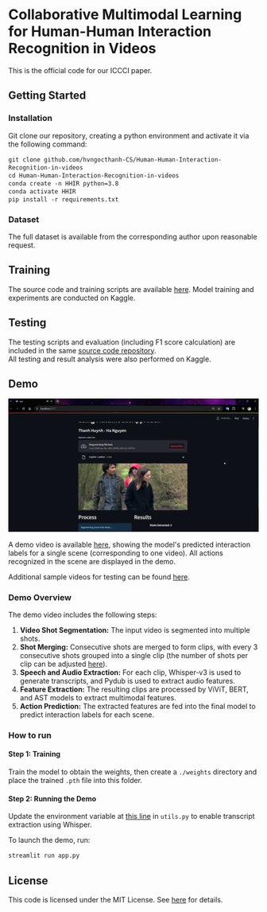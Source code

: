 #  Collaborative Multimodal Learning for Human-Human Interaction Recognition in Videos
This is the official code for our ICCCI paper.

## Getting Started
### Installation
Git clone our repository, creating a python environment and activate it via the following command:
```
git clone github.com/hvngocthanh-CS/Human-Human-Interaction-Recognition-in-videos
cd Human-Human-Interaction-Recognition-in-videos
conda create -n HHIR python=3.8
conda activate HHIR
pip install -r requirements.txt
```
### Dataset
The full dataset is available from the corresponding author upon reasonable request.

## Training
The source code and training scripts are available [here](https://github.com/hvngocthanh-CS/Human-Human-Interaction-Recognition-in-videos/tree/main/src). Model training and experiments are conducted on Kaggle.

## Testing

The testing scripts and evaluation (including F1 score calculation) are included in the same [source code repository](https://github.com/hvngocthanh-CS/Human-Human-Interaction-Recognition-in-videos/tree/main/src).  
All testing and result analysis were also performed on Kaggle.

## Demo
![](https://github.com/hvngocthanh-CS/Human-Human-Interaction-Recognition-in-videos/raw/main/asset/img2.png)

A demo video is available [here](https://drive.google.com/file/d/1AEByp5rkUe1wJWEViZE9I-vDpCbe18rt/view?usp=sharing), showing the model's predicted interaction labels for a single scene (corresponding to one video).
All actions recognized in the scene are displayed in the demo.

Additional sample videos for testing can be found [here](https://github.com/hvngocthanh-CS/Human-Human-Interaction-Recognition-in-videos/tree/main/scenes).

### Demo Overview

The demo video includes the following steps:
1. **Video Shot Segmentation:** The input video is segmented into multiple shots.
2. **Shot Merging:** Consecutive shots are merged to form clips, with every 3 consecutive shots grouped into a single clip (the number of shots per clip can be adjusted [here](https://github.com/hvngocthanh-CS/Human-Human-Interaction-Recognition-in-videos/blob/main/utils/utils.py#L26C56-L60C5)).
3. **Speech and Audio Extraction:** For each clip, Whisper-v3 is used to generate transcripts, and Pydub is used to extract audio features.
4. **Feature Extraction:** The resulting clips are processed by ViViT, BERT, and AST models to extract multimodal features.
5. **Action Prediction:** The extracted features are fed into the final model to predict interaction labels for each scene.
### How to run
#### Step 1: Training
Train the model to obtain the weights, then create a `./weights` directory and place the trained `.pth` file into this folder.

#### Step 2: Running the Demo
Update the environment variable at [this line](https://github.com/hvngocthanh-CS/Human-Human-Interaction-Recognition-in-videos/blob/main/utils/utils.py#L93) in `utils.py` to enable transcript extraction using Whisper.

To launch the demo, run:
```bash
streamlit run app.py
```
## License
This code is licensed under the MIT License. See [here](https://opensource.org/licenses/MIT) for details.
